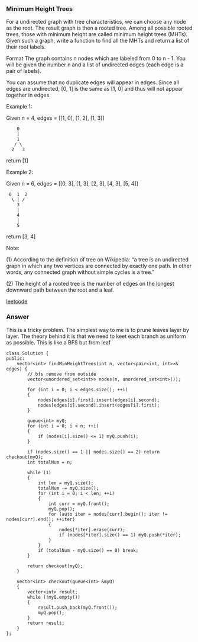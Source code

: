 ### Minimum Height Trees
For a undirected graph with tree characteristics, we can choose any node as the root. The result graph is then a rooted tree. Among all possible rooted trees, those with minimum height are called minimum height trees (MHTs). Given such a graph, write a function to find all the MHTs and return a list of their root labels.

Format
The graph contains n nodes which are labeled from 0 to n - 1. You will be given the number n and a list of undirected edges (each edge is a pair of labels).

You can assume that no duplicate edges will appear in edges. Since all edges are undirected, [0, 1] is the same as [1, 0] and thus will not appear together in edges.

Example 1:

Given n = 4, edges = [[1, 0], [1, 2], [1, 3]]

        0
        |
        1
       / \
      2   3
return [1]

Example 2:

Given n = 6, edges = [[0, 3], [1, 3], [2, 3], [4, 3], [5, 4]]

     0  1  2
      \ | /
        3
        |
        4
        |
        5
return [3, 4]

Note:

(1) According to the definition of tree on Wikipedia: “a tree is an undirected graph in which any two vertices are connected by exactly one path. In other words, any connected graph without simple cycles is a tree.”

(2) The height of a rooted tree is the number of edges on the longest downward path between the root and a leaf.

[leetcode](https://leetcode.com/problems/minimum-height-trees/description/)

### Answer 
This is a tricky problem. The simplest way to me is to prune leaves layer by layer. The theory behind it is that we need to keet each branch as uniform as possible. This is like a BFS but from leaf

	class Solution {
	public:
	    vector<int> findMinHeightTrees(int n, vector<pair<int, int>>& edges) {
	        // bfs remove from outside
	        vector<unordered_set<int>> nodes(n, unordered_set<int>());
	        
	        for (int i = 0; i < edges.size(); ++i)
	        {
	            nodes[edges[i].first].insert(edges[i].second);
	            nodes[edges[i].second].insert(edges[i].first);
	        }
	        
	        queue<int> myQ;
	        for (int i = 0; i < n; ++i)
	        {
	            if (nodes[i].size() <= 1) myQ.push(i);
	        }
	        
	        if (nodes.size() == 1 || nodes.size() == 2) return checkout(myQ);
	        int totalNum = n;
	        
	        while (1)
	        {
	            int len = myQ.size();
	            totalNum -= myQ.size();
	            for (int i = 0; i < len; ++i)
	            {
	                int curr = myQ.front();
	                myQ.pop();
	                for (auto iter = nodes[curr].begin(); iter != nodes[curr].end(); ++iter)
	                {
	                    nodes[*iter].erase(curr);
	                    if (nodes[*iter].size() == 1) myQ.push(*iter);
	                }
	            }
	            if (totalNum - myQ.size() == 0) break;
	        }
	        
	        return checkout(myQ);
	    }
	    
	    vector<int> checkout(queue<int> &myQ)
	    {
	        vector<int> result;
	        while (!myQ.empty())
	        {
	            result.push_back(myQ.front());
	            myQ.pop();
	        }
	        return result;
	    }
	};